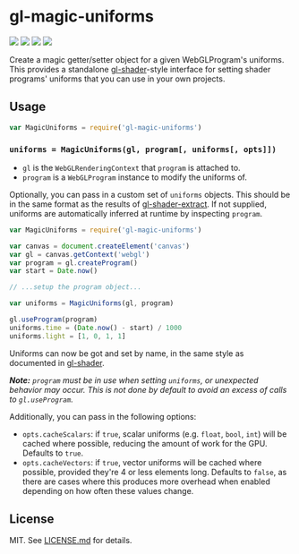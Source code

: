 # gl-magic-uniforms

[![](https://img.shields.io/badge/stability-experimental-ffa100.svg?style=flat-square)](https://nodejs.org/api/documentation.html#documentation_stability_index)
[![](https://img.shields.io/badge/code%20style-standard-brightgreen.svg?style=flat-square)](http://standardjs.com/)
[![](https://img.shields.io/npm/v/gl-magic-uniforms.svg?style=flat-square)](https://npmjs.com/package/gl-magic-uniforms)
[![](https://img.shields.io/circleci/project/stackgl/gl-magic-uniforms/master.svg?style=flat-square)](https://circleci.com/gh/stackgl/gl-magic-uniforms)

Create a magic getter/setter object for a given WebGLProgram's uniforms. This provides a standalone [gl-shader](https://github.com/stackgl/gl-shader)-style interface for setting shader programs' uniforms that you can use in your own projects.

## Usage

```javascript
var MagicUniforms = require('gl-magic-uniforms')
```

### `uniforms = MagicUniforms(gl, program[, uniforms[, opts]])`

* `gl` is the `WebGLRenderingContext` that `program` is attached to.
* `program` is a `WebGLProgram` instance to modify the uniforms of.

Optionally, you can pass in a custom set of `uniforms` objects. This should be in the same format as the results of [gl-shader-extract](https://github.com/mattdesl/gl-shader-extract). If not supplied, uniforms are automatically inferred at runtime by inspecting `program`.

``` javascript
var MagicUniforms = require('gl-magic-uniforms')

var canvas = document.createElement('canvas')
var gl = canvas.getContext('webgl')
var program = gl.createProgram()
var start = Date.now()

// ...setup the program object...

var uniforms = MagicUniforms(gl, program)

gl.useProgram(program)
uniforms.time = (Date.now() - start) / 1000
uniforms.light = [1, 0, 1, 1]
```

Uniforms can now be got and set by name, in the same style as documented in [gl-shader](https://github.com/stackgl/gl-shader#uniforms).

_**Note:** `program` must be in use when setting `uniforms`, or unexpected behavior may occur. This is not done by default to avoid an excess of calls to `gl.useProgram`._

Additionally, you can pass in the following options:

* `opts.cacheScalars`: if `true`, scalar uniforms (e.g. `float`, `bool`, `int`) will be cached where possible, reducing the amount of work for the GPU. Defaults to `true`.
* `opts.cacheVectors`: if `true`, vector uniforms will be cached where possible, provided they're 4 or less elements long. Defaults to `false`, as there are cases where this produces more overhead when enabled depending on how often these values change.

## License

MIT. See [LICENSE.md](LICENSE.md) for details.
